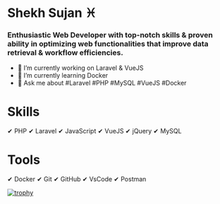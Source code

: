 # Shekh Sujan ♓

### Enthusiastic Web Developer with top-notch skills & proven ability in optimizing web functionalities that improve data retrieval & workflow efficiencies.  

- 🔭 I’m currently working on Laravel & VueJS 
- 🌱 I’m currently learning Docker 
- 💬 Ask me about #Laravel #PHP #MySQL #VueJS #Docker


# Skills 
 ✔ PHP
 ✔ Laravel
 ✔ JavaScript
 ✔ VueJS
 ✔ jQuery
 ✔ MySQL
 
# Tools 
 ✔ Docker
 ✔ Git
 ✔ GitHub
 ✔ VsCode
 ✔ Postman

[![trophy](https://github-profile-trophy.vercel.app/?username=ShekhSujan&theme=onedark)](https://github.com/ryo-ma/github-profile-trophy)
 
